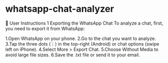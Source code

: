 # whatsapp-chat-analyzer
📌 User Instructions
1️ Exporting the WhatsApp Chat
To analyze a chat, first, you need to export it from WhatsApp:

1.Open WhatsApp on your phone.
2.Go to the chat you want to analyze.
3.Tap the three dots (⋮) in the top-right (Android) or chat options (swipe left on iPhone).
4.Select More > Export Chat.
5.Choose Without Media to avoid large file sizes.
6.Save the .txt file or send it to your email.
